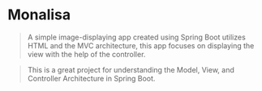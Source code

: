 # Monalisa

> A simple image-displaying app created using Spring Boot utilizes HTML and the MVC architecture, this app focuses on displaying the view with the help of the controller.

> This is a great project for understanding the Model, View, and Controller Architecture in Spring Boot.
